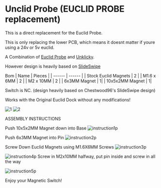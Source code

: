 # Unclid Probe (EUCLID PROBE replacement)

This is a direct replacement for the Euclid Probe.

This is only replacing the lower PCB, which means it doesnt matter if youre using a 24v or 5v euclid.

A Combination of [Euclid Probe](https://euclidprobe.github.io/) and [Unklicky](https://github.com/majarspeed/Unklicky).

However design is heavily based on [SlideSwipe](https://github.com/chestwood96/SlideSwipe)

Bom
| Name | Pieces |
| ------ | ------ |
| Stock Euclid Magnets | 2 |
| M1.6 x 6MM | 2 |
| M2 x 10MM | 2 |
| 6x3MM Magnet | 1|
| 10x5x2MM Magnet | 1|

Switch is NC. (design heavily based on Chestwood96's SlideSwipe design)

Works with the Original Euclid Dock without any modifications!

![1](images/cad.png)
![2](images/cad_ss.png)

ASSEMBLY INSTRUCTIONS

Push 10x5x2MM Magnet down into Base
![instruction1p](images/instructionp1.jpg)

Push 6x3MM Magnet into Pin
![instruction2p](images/instructionp2.jpg)

Screw Down Euclid Magnets using M1.6X6MM Screws
![instruction3p](images/instructionp3.jpg)

![instruction4p](images/instructionp4.jpg)
Screw in M2x10MM halfway, put pin inside and screw in all the way

![instruction5p](images/instructionp5.gif)

Enjoy your Magnetic Switch!



